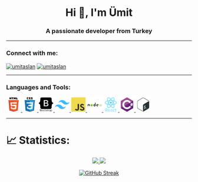 <h1 align="center">Hi 👋, I'm Ümit</h1>
<h3 align="center">A passionate developer from Turkey</h3>
<hr/>

<h3 align="left">Connect with me:</h3>
<p align="left">
<a href="https://twitter.com/umit_aslann" target="blank"><img align="center" src="https://raw.githubusercontent.com/rahuldkjain/github-profile-readme-generator/master/src/images/icons/Social/twitter.svg" alt="umitaslan" height="30" width="40" /></a>
<a href="https://linkedin.com/in/ümit-aslann" target="blank"><img align="center" src="https://raw.githubusercontent.com/rahuldkjain/github-profile-readme-generator/master/src/images/icons/Social/linked-in-alt.svg" alt="umitaslan" height="30" width="40" /></a>
</p>
<hr/>
<h3 align="left">Languages and Tools:</h3>
<p align="left"> 
<a href="" target="_blank" rel="noreferrer"> <img src="https://raw.githubusercontent.com/devicons/devicon/master/icons/html5/html5-original-wordmark.svg" title="Html" alt="html" width="40" height="40"/> </a>
<a href="" target="_blank" rel="noreferrer"> <img src="https://raw.githubusercontent.com/devicons/devicon/master/icons/css3/css3-original-wordmark.svg" title="Css" alt="css" width="40" height="40"/> </a>
<a href="https://getbootstrap.com" target="_blank" rel="noreferrer"> <img src="https://raw.githubusercontent.com/devicons/devicon/master/icons/bootstrap/bootstrap-plain-wordmark.svg"  title="Bootstrap" alt="bootstrap" width="40" height="40"/> </a>
<a href="https://tailwindcss.com/" target="_blank" rel="noreferrer"> <img src="https://raw.githubusercontent.com/devicons/devicon/master/icons/tailwindcss/tailwindcss-plain.svg"  title="Tailwind" alt="Tailwind" width="40" height="40"/> </a>
<a href="https://developer.mozilla.org/en-US/docs/Web/JavaScript" target="_blank" rel="noreferrer" > <img src="https://raw.githubusercontent.com/devicons/devicon/master/icons/javascript/javascript-original.svg"  title="JavaScript" alt="javascript" width="40" height="40"/> </a>
<a href="https://nodejs.org" target="_blank" rel="noreferrer"> <img src="https://raw.githubusercontent.com/devicons/devicon/master/icons/nodejs/nodejs-original-wordmark.svg"  title="NodeJS" alt="nodejs" width="40" height="40"/> </a>
<a href="https://reactjs.org/" target="_blank" rel="noreferrer"> <img src="https://raw.githubusercontent.com/devicons/devicon/master/icons/react/react-original-wordmark.svg"  title="ReactJS" alt="react" width="40" height="40"/> </a>
<a href=""   target="_blank"  rel="noreferrer"> <img src="https://raw.githubusercontent.com/devicons/devicon/master/icons/csharp/csharp-original.svg"   title="C#" alt="csharp" width="40" height="40"  /> </a> 
<a href=""   target="_blank"  rel="noreferrer"> <img src="https://raw.githubusercontent.com/devicons/devicon/master/icons/bash/bash-original.svg"  title="Bash" alt="bash" width="40" height="40"  /> </a> 
</p>
<hr/>



# 📈 Statistics:

<div align="center">
<a href="https://github.com/umit-aslan">
<img height="160em" src="https://github-readme-stats.vercel.app/api?username=umit-aslan&theme=github_dark&show_icons=true&include_all_commits=true&hide_border=true&count_private=true" />
</a>
<a href="https://github.com/umit-aslan">
<img height="160em" src="https://github-readme-stats.vercel.app/api/top-langs/?username=umit-aslan&layout=compact&hide_border=true&theme=github_dark" />
</a>

[![GitHub Streak](https://github-readme-streak-stats.herokuapp.com?user=umit-aslan&theme=buefy-dark&hide_border=true&border_radius=0&date_format=j%20M%5B%20Y%5D&background=0D1117&stroke=313F56&ring=601BDD&fire=2D5CDD&currStreakNum=2DB4DD&sideNums=1B96DD&sideLabels=077ADD&currStreakLabel=5C07DD)](https://git.io/streak-stats)

</div>

